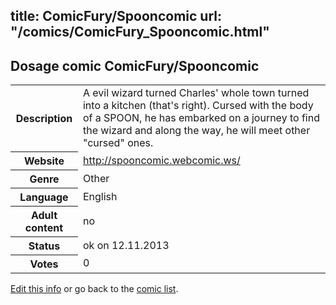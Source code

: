 title: ComicFury/Spooncomic
url: "/comics/ComicFury_Spooncomic.html"
---
Dosage comic ComicFury/Spooncomic
-----------------------------------------

<p id="msg"></p>
<script type="text/javascript">
if (window.location.search === '?edit_info_mail=sent_ok') {
  var elem = document.getElementById("msg");
  elem.innerHTML = 'Edited information sucessfully sent for review, which is usually done daily. Thanks!';
  elem.className = 'ok';
}
</script>
<table class="comicinfo">
<tr>
<th>Description</th><td>A evil wizard turned Charles' whole town turned into a kitchen (that's right). Cursed with the body of a SPOON, he has embarked on a journey to find the wizard and along the way, he will meet other &quot;cursed&quot; ones.</td>
</tr>
<tr>
<th>Website</th><td><a href="http://spooncomic.webcomic.ws/">http://spooncomic.webcomic.ws/</a></td>
</tr>
<tr>
<th>Genre</th><td>Other</td>
</tr>
<tr>
<th>Language</th><td>English</td>
</tr>
<tr>
<th>Adult content</th><td>no</td>
</tr>
<tr>
<th>Status</th><td>ok on 12.11.2013</td>
</tr>
<tr>
<th>Votes</th><td>0</td>
</tr>
</table>

[Edit this info](ComicFury_Spooncomic_edit.html) or go back to the [comic list](../comic-index.html).
